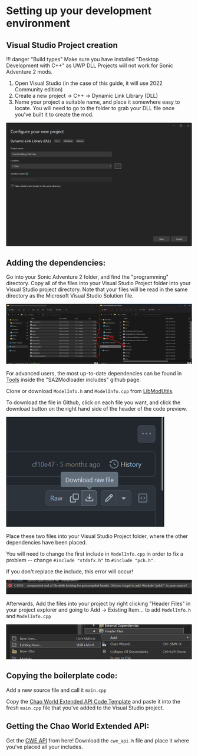 # Setting up your development environment

## Visual Studio Project creation

!!! danger "Build types"
    Make sure you have installed "Desktop Development with C++" as UWP DLL Projects will not work for Sonic Adventure 2 mods.

1. Open Visual Studio (in the case of this guide, it will use 2022 Community edition)
2. Create a new project -> C++ -> Dynamic Link Library (DLL)
3. Name your project a suitable name, and place it somewhere easy to locate.  You will need to go to the folder to grab your DLL file once you've built it to create the mod.

![Create DLL](imgs/CreateDLL.png)

## Adding the dependencies:

Go into your Sonic Adventure 2 folder, and find the "programming" directory. Copy all of the files into your Visual Studio Project folder into your Visual Studio project directory. Note that your files will be read in the same directory as the Microsoft Visual Studio Solution file.

![Adding Dependencies](imgs/FileManagement_AddingDependencies.png)

For advanced users, the most up-to-date dependencies can be found in [Tools](resources.md) inside the "SA2Modloader includes" github page.

Clone or download `ModelInfo.h` and `ModelInfo.cpp` from [LibModUtils](https://github.com/X-Hax/sa2-mod-loader/tree/master/libmodutils).

To download the file in Github, click on each file you want, and click the download button on the right hand side of the header of the code preview.

![Github - Download Raw File](imgs/github-DownloadRawFile.png)

Place these two files into your Visual Studio Project folder, where the other dependencies have been placed.

You will need to change the first include in `ModelInfo.cpp` in order to fix a problem -- change `#include "stdafx.h"` to `#include "pch.h"`.

If you don't replace the include, this error will occur!

![Replacing an include](imgs/replaceinclude.png)

Afterwards, Add the files into your project by right clicking "Header Files" in your project explorer and going to Add -> Existing Item... to add `ModelInfo.h` and `ModelInfo.cpp`

![Add Existing Items](imgs/AddExistingFilesVS.png)

## Copying the boilerplate code:

Add a new source file and call it `main.cpp`

Copy the [Chao World Extended API Code Template](CWEAPICodeTemplate.md) and paste it into the fresh `main.cpp` file that you've added to the Visual Studio project.

## Getting the Chao World Extended API:

Get the [CWE API](https://github.com/cweteam/cwe_main/blob/main/cwe_api.h) from here! Download the `cwe_api.h` file and place it where you've placed all your includes.